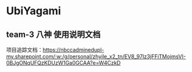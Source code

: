 # UbiYagami
## team-3 八神 使用说明文档

项目追踪文档：https://nbccadminedupl-my.sharepoint.com/:w:/g/personal/zhyile_x2_tn/EV8_97Iz3jFFiTMojmsVI-0BJgONqUFQzKDUzW1Ga0GCAA?e=W4CzkD

